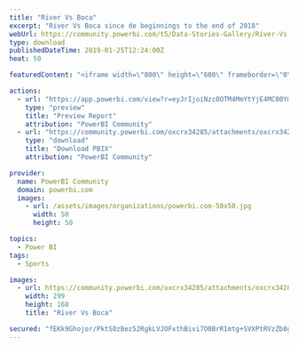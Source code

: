 ```yaml
---
title: "River Vs Boca"
excerpt: "River Vs Boca since de beginnings to the end of 2018"
webUrl: https://community.powerbi.com/t5/Data-Stories-Gallery/River-Vs-Boca/m-p/609606
type: download
publishedDateTime: 2019-01-25T12:24:00Z
heat: 50

featuredContent: "<iframe width=\"800\" height=\"600\" frameborder=\"0\" src=\"https://app.powerbi.com/view?r=eyJrIjoiNzc0OTM4MmYtYjE4MC00YmI5LTg4MGMtNTI2NTZhNTE2NTdmIiwidCI6ImY3NzY1ZjZjLWM5YzEtNGNlNy05NWM3LTIwMzZkZDg4ZGVlMSIsImMiOjR9\"></iframe>"

actions:
  - url: "https://app.powerbi.com/view?r=eyJrIjoiNzc0OTM4MmYtYjE4MC00YmI5LTg4MGMtNTI2NTZhNTE2NTdmIiwidCI6ImY3NzY1ZjZjLWM5YzEtNGNlNy05NWM3LTIwMzZkZDg4ZGVlMSIsImMiOjR9"
    type: "preview"
    title: "Preview Report"
    attribution: "PowerBI Community"
  - url: "https://community.powerbi.com/oxcrx34285/attachments/oxcrx34285/DataStoriesGallery/2457/2/Comparativa%20River%20Vs%20Boca.pbix"
    type: "download"
    title: "Download PBIX"
    attribution: "PowerBI Community"

provider:
  name: PowerBI Community
  domain: powerbi.com
  images:
    - url: /assets/images/organizations/powerbi.com-50x50.jpg
      width: 50
      height: 50

topics:
  - Power BI
tags:
  - Sports

images:
  - url: https://community.powerbi.com/oxcrx34285/attachments/oxcrx34285/DataStoriesGallery/2457/1/images.jpg
    width: 299
    height: 168
    title: "River Vs Boca"

secured: "fEKk9Ghojor/PktS0zBez52RgkLVJOFxthBivi7O0BrR1mtg+SVXPtRVzZb8ghyRjYaM6n4jNtDaAxToSvROfhQzzMM7DruOqrKNj7HfJ4MqV/q7WIoiu8ptkOgRNDrK++rJAf3Y7eQ0PxV4xiFtB/EQJYv6UBkFSmfLzrWizedXeEccWGECBqVFPcp3oCCwFGJBGcFG5ezyPSFxeodM1W7Q8Okd5CpV5TcNbUha82aNHpsPXIdrRdqEddSNLzY5jTIKD++OXf6wQ1d1ByEObOfcVQo74Ji3ojf1vS5Vd8mq0oJ4U/dKC04Ov6V1B+kW3y7vNs7Kgm6qde/3gy8SQq7w2aiO5c9qctUQn7/N7Zp4S+JDtGT3CmZy62e8+/QOpcNa/aQll08Gys7WczYKPw==;mMGh5/g/T75s8dIZ8KxK4w=="
---
```


